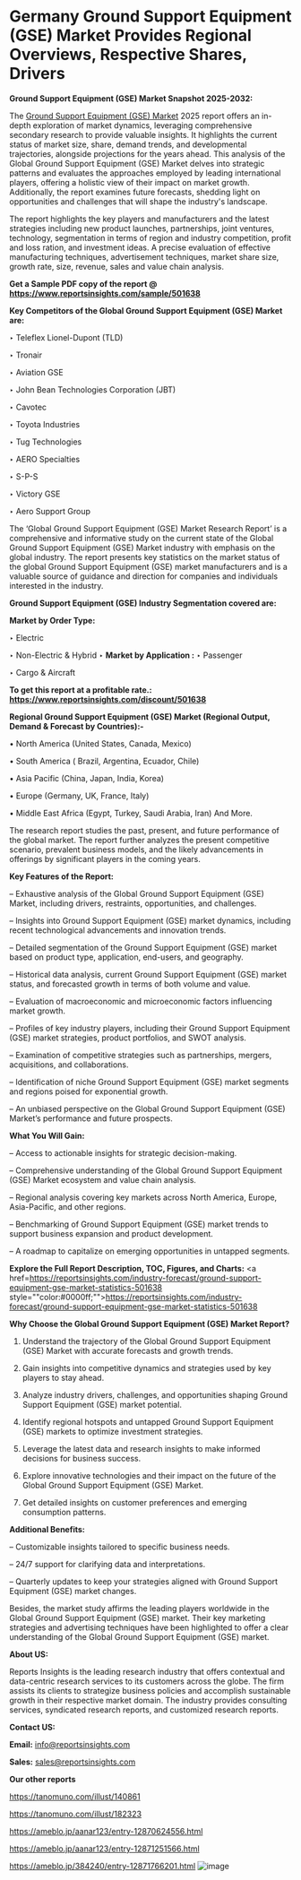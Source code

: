 # Germany Ground Support Equipment (GSE) Market Provides Regional Overviews, Respective Shares, Drivers

<strong>Ground Support Equipment (GSE) Market Snapshot 2025-2032:</strong>

The <a href=https://www.reportsinsights.com/sample/501638>Ground Support Equipment (GSE) Market</a> 2025 report offers an in-depth exploration of market dynamics, leveraging comprehensive secondary research to provide valuable insights. It highlights the current status of market size, share, demand trends, and developmental trajectories, alongside projections for the years ahead. This analysis of the Global Ground Support Equipment (GSE) Market delves into strategic patterns and evaluates the approaches employed by leading international players, offering a holistic view of their impact on market growth. Additionally, the report examines future forecasts, shedding light on opportunities and challenges that will shape the industry's landscape.

The report highlights the key players and manufacturers and the latest strategies including new product launches, partnerships, joint ventures, technology, segmentation in terms of region and industry competition, profit and loss ration, and investment ideas. A precise evaluation of effective manufacturing techniques, advertisement techniques, market share size, growth rate, size, revenue, sales and value chain analysis.

<strong>Get a Sample PDF copy of the report @ <a href=https://www.reportsinsights.com/sample/501638 style=color:#0000ff;>https://www.reportsinsights.com/sample/501638</a></strong>

<strong>Key Competitors of the Global Ground Support Equipment (GSE) Market are:</strong>

‣ Teleflex Lionel-Dupont (TLD)

‣ Tronair

‣ Aviation GSE

‣ John Bean Technologies Corporation (JBT)

‣ Cavotec

‣ Toyota Industries

‣ Tug Technologies

‣ AERO Specialties

‣ S-P-S

‣ Victory GSE

‣ Aero Support Group

The ‘Global Ground Support Equipment (GSE) Market Research Report’ is a comprehensive and informative study on the current state of the Global Ground Support Equipment (GSE) Market industry with emphasis on the global industry. The report presents key statistics on the market status of the global Ground Support Equipment (GSE) market manufacturers and is a valuable source of guidance and direction for companies and individuals interested in the industry.

<strong>Ground Support Equipment (GSE) Industry Segmentation covered are:</strong>

<strong>Market by Order Type: </strong>

‣ Electric

‣ Non-Electric & Hybrid
‣ 
<strong>Market by Application :</strong>
‣ Passenger

‣ Cargo & Aircraft

<strong>To get this report at a profitable rate.: <a href=https://www.reportsinsights.com/discount/501638 style=color:#0000ff;>https://www.reportsinsights.com/discount/501638</a></strong>

<strong>Regional Ground Support Equipment (GSE) Market (Regional Output, Demand &amp; Forecast by Countries):-</strong>

• North America (United States, Canada, Mexico)

• South America ( Brazil, Argentina, Ecuador, Chile)

• Asia Pacific (China, Japan, India, Korea)

• Europe (Germany, UK, France, Italy)

• Middle East Africa (Egypt, Turkey, Saudi Arabia, Iran) And More.

The research report studies the past, present, and future performance of the global market. The report further analyzes the present competitive scenario, prevalent business models, and the likely advancements in offerings by significant players in the coming years.

<strong>Key Features of the Report:</strong>

– Exhaustive analysis of the Global Ground Support Equipment (GSE) Market, including drivers, restraints, opportunities, and challenges.

– Insights into Ground Support Equipment (GSE) market dynamics, including recent technological advancements and innovation trends.

– Detailed segmentation of the Ground Support Equipment (GSE) market based on product type, application, end-users, and geography.

– Historical data analysis, current Ground Support Equipment (GSE) market status, and forecasted growth in terms of both volume and value.

– Evaluation of macroeconomic and microeconomic factors influencing market growth.

– Profiles of key industry players, including their Ground Support Equipment (GSE) market strategies, product portfolios, and SWOT analysis.

– Examination of competitive strategies such as partnerships, mergers, acquisitions, and collaborations.

– Identification of niche Ground Support Equipment (GSE) market segments and regions poised for exponential growth.

– An unbiased perspective on the Global Ground Support Equipment (GSE) Market’s performance and future prospects.

<strong>What You Will Gain:</strong>

– Access to actionable insights for strategic decision-making.

– Comprehensive understanding of the Global Ground Support Equipment (GSE) Market ecosystem and value chain analysis.

– Regional analysis covering key markets across North America, Europe, Asia-Pacific, and other regions.

– Benchmarking of Ground Support Equipment (GSE) market trends to support business expansion and product development.

– A roadmap to capitalize on emerging opportunities in untapped segments.

<strong>Explore the Full Report Description, TOC, Figures, and Charts:</strong>
<a href=https://reportsinsights.com/industry-forecast/ground-support-equipment-gse-market-statistics-501638 style=""color:#0000ff;"">https://reportsinsights.com/industry-forecast/ground-support-equipment-gse-market-statistics-501638</a>

<strong>Why Choose the Global Ground Support Equipment (GSE) Market Report?</strong>

1. Understand the trajectory of the Global Ground Support Equipment (GSE) Market with accurate forecasts and growth trends.

2. Gain insights into competitive dynamics and strategies used by key players to stay ahead.

3. Analyze industry drivers, challenges, and opportunities shaping Ground Support Equipment (GSE) market potential.

4. Identify regional hotspots and untapped Ground Support Equipment (GSE) markets to optimize investment strategies.

5. Leverage the latest data and research insights to make informed decisions for business success.

6. Explore innovative technologies and their impact on the future of the Global Ground Support Equipment (GSE) Market.

7. Get detailed insights on customer preferences and emerging consumption patterns.

<strong>Additional Benefits:</strong>

– Customizable insights tailored to specific business needs.

– 24/7 support for clarifying data and interpretations.

– Quarterly updates to keep your strategies aligned with Ground Support Equipment (GSE) market changes.

Besides, the market study affirms the leading players worldwide in the Global Ground Support Equipment (GSE) market. Their key marketing strategies and advertising techniques have been highlighted to offer a clear understanding of the Global Ground Support Equipment (GSE) market.

<strong><strong>About US</strong>:</strong>

Reports Insights is the leading research industry that offers contextual and data-centric research services to its customers across the globe. The firm assists its clients to strategize business policies and accomplish sustainable growth in their respective market domain. The industry provides consulting services, syndicated research reports, and customized research reports.

<strong>Contact US:</strong>

<p class=><b>Email:</b> <a href=mailto:info@reportsinsights.com>info@reportsinsights.com</a></p>
<p class=><b>Sales:</b> <a href=mailto:sales@reportsinsights.com>sales@reportsinsights.com</a></p>

<strong>Our other reports</strong>

<a href=https://tanomuno.com/illust/140861>https://tanomuno.com/illust/140861</a>

<a href=https://tanomuno.com/illust/182323>https://tanomuno.com/illust/182323</a>

<a href=https://ameblo.jp/aanar123/entry-12870624556.html>https://ameblo.jp/aanar123/entry-12870624556.html</a>

<a href=https://ameblo.jp/aanar123/entry-12871251566.html>https://ameblo.jp/aanar123/entry-12871251566.html</a>

<a href=https://ameblo.jp/384240/entry-12871766201.html>https://ameblo.jp/384240/entry-12871766201.html</a>
![image](https://github.com/user-attachments/assets/d4109bd3-35b5-4f53-ba88-45da3f5a4965)
